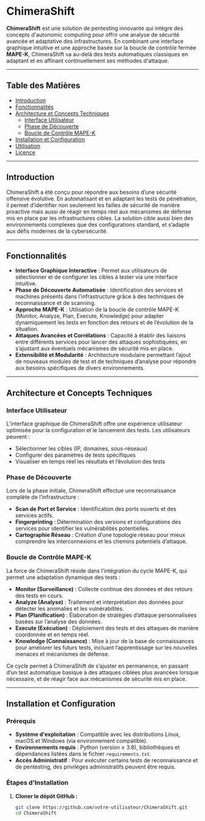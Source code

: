 # ChimeraShift

**ChimeraShift** est une solution de pentesting innovante qui intègre des concepts d'autonomic computing pour offrir une analyse de sécurité avancée et adaptative des infrastructures. En combinant une interface graphique intuitive et une approche basée sur la boucle de contrôle fermée **MAPE-K**, ChimeraShift va au-delà des tests automatiques classiques en adaptant et en affinant continuellement ses méthodes d'attaque.

---

## Table des Matières

- [Introduction](#introduction)
- [Fonctionnalités](#fonctionnalités)
- [Architecture et Concepts Techniques](#architecture-et-concepts-techniques)
  - [Interface Utilisateur](#interface-utilisateur)
  - [Phase de Découverte](#phase-de-découverte)
  - [Boucle de Contrôle MAPE-K](#boucle-de-contrôle-mape-k)
- [Installation et Configuration](#installation-et-configuration)
- [Utilisation](#utilisation)
- [Licence](#licence)

---

## Introduction

ChimeraShift a été conçu pour répondre aux besoins d’une sécurité offensive évolutive. En automatisant et en adaptant les tests de pénétration, il permet d’identifier non seulement les failles de sécurité de manière proactive mais aussi de réagir en temps réel aux mécanismes de défense mis en place par les infrastructures cibles. La solution cible aussi bien des environnements complexes que des configurations standard, et s’adapte aux défis modernes de la cybersécurité.

---

## Fonctionnalités

- **Interface Graphique Interactive** : Permet aux utilisateurs de sélectionner et de configurer les cibles à tester via une interface intuitive.
- **Phase de Découverte Automatisée** : Identification des services et machines présents dans l’infrastructure grâce à des techniques de reconnaissance et de scanning.
- **Approche MAPE-K** : Utilisation de la boucle de contrôle MAPE-K (Monitor, Analyze, Plan, Execute, Knowledge) pour adapter dynamiquement les tests en fonction des retours et de l’évolution de la situation.
- **Attaques Avancées et Corrélations** : Capacité à établir des liaisons entre différents services pour lancer des attaques sophistiquées, en s’ajustant aux éventuels mécanismes de sécurité mis en place.
- **Extensibilité et Modularité** : Architecture modulaire permettant l’ajout de nouveaux modules de test et de techniques d’analyse pour répondre aux besoins spécifiques de divers environnements.

---

## Architecture et Concepts Techniques

### Interface Utilisateur

L’interface graphique de ChimeraShift offre une expérience utilisateur optimisée pour la configuration et le lancement des tests. Les utilisateurs peuvent :
- Sélectionner les cibles (IP, domaines, sous-réseaux)
- Configurer des paramètres de tests spécifiques
- Visualiser en temps réel les résultats et l’évolution des tests

### Phase de Découverte

Lors de la phase initiale, ChimeraShift effectue une reconnaissance complète de l’infrastructure :
- **Scan de Port et Service** : Identification des ports ouverts et des services actifs.
- **Fingerprinting** : Détermination des versions et configurations des services pour identifier les vulnérabilités potentielles.
- **Cartographie Réseau** : Création d’une topologie réseau pour mieux comprendre les interconnexions et les chemins potentiels d’attaque.

### Boucle de Contrôle MAPE-K

La force de ChimeraShift réside dans l’intégration du cycle MAPE-K, qui permet une adaptation dynamique des tests :
- **Monitor (Surveillance)** : Collecte continue des données et des retours des tests en cours.
- **Analyze (Analyse)** : Traitement et interprétation des données pour détecter les anomalies et les vulnérabilités.
- **Plan (Planification)** : Élaboration de stratégies d’attaque personnalisées basées sur l’analyse des données.
- **Execute (Exécution)** : Déploiement des tests et des attaques de manière coordonnée et en temps réel.
- **Knowledge (Connaissance)** : Mise à jour de la base de connaissances pour améliorer les futurs tests, incluant l’apprentissage sur les nouvelles menaces et mécanismes de défense.

Ce cycle permet à ChimeraShift de s’ajuster en permanence, en passant d’un test automatique basique à des attaques ciblées plus avancées lorsque nécessaire, et de réagir face aux mécanismes de sécurité mis en place.

---

## Installation et Configuration

### Prérequis

- **Système d'exploitation** : Compatible avec les distributions Linux, macOS et Windows (via environnement compatible).
- **Environnements requis** : Python (version ≥ 3.8), bibliothèques et dépendances listées dans le fichier `requirements.txt`.
- **Accès Administratif** : Pour exécuter certains tests de reconnaissance et de pentesting, des privilèges administratifs peuvent être requis.

### Étapes d’Installation

1. **Cloner le dépôt GitHub :**
   ```bash
   git clone https://github.com/votre-utilisateur/ChimeraShift.git
   cd ChimeraShift
